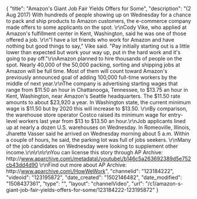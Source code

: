 {
    "title": "Amazon's Giant Job Fair Yields Offers for Some",
    "description": "(2 Aug 2017) With hundreds of people showing up on Wednesday for a chance to pack and ship products to Amazon customers, the e-commerce company made offers to some applicants on the spot. \r\nCody Vike, who applied at Amazon's fulfillment center in Kent, Washington, said he was one of those offered a job. \r\n\"I have a lot friends who work for Amazon and have nothing but good things to say,\" Vike said. \"Pay initially starting out is a little lower than expected but work your way up, put in the hard work and it's going to pay off.\"\r\nAmazon planned to hire thousands of people on the spot. Nearly 40,000 of the 50,000 packing, sorting and shipping jobs at Amazon will be full time. Most of them will count toward Amazon's previously announced goal of adding 100,000 full-time workers by the middle of next year.\r\nThe company is advertising starting wages that range from $11.50 an hour in Chattanooga, Tennessee, to $13.75 an hour in Kent, Washington, near Amazon's Seattle headquarters. The $11.50 rate amounts to about $23,920 a year. In Washington state, the current minimum wage is $11.50 but by 2020 this will increase to $13.50. \r\nBy comparison, the warehouse store operator Costco raised its minimum wage for entry-level workers last year from $13 to $13.50 an hour.\r\nJob applicants lined up at nearly a dozen U.S. warehouses on Wednesday. In Romeoville, Illinois, Jharette Vasser said he arrived on Wednesday morning about 5 a.m. Within a couple of hours, he said, the parking lot was full of jobs seekers. \r\nMany of the job candidates on Wednesday were looking to supplement other income.\r\n\r\n\r\nYou can license this story through AP Archive: http:\/\/www.aparchive.com\/metadata\/youtube\/b146c5a263692389d5e752cb43dd4d90 \r\nFind out more about AP Archive: http:\/\/www.aparchive.com\/HowWeWork",
    "channelid": "123184222",
    "videoid": "123195872",
    "date_created": "1502146482",
    "date_modified": "1508437361",
    "type": "",
    "layout": "channelVideo",
    "url": "\/c1\/amazon-s-giant-job-fair-yields-offers-for-some\/123184222-123195872"
}